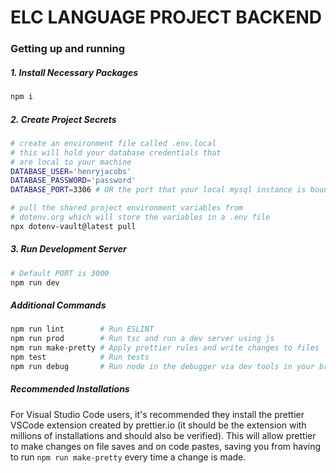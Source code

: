 # ELC LANGUAGE PROJECT BACKEND

### Getting up and running

##### 1. Install Necessary Packages

```bash
npm i
```

##### 2. Create Project Secrets

```bash
# create an environment file called .env.local
# this will hold your database credentials that
# are local to your machine
DATABASE_USER='henryjacobs'
DATABASE_PASSWORD='password'
DATABASE_PORT=3306 # OR the port that your local mysql instance is bound to
```

```bash
# pull the shared project environment variables from
# dotenv.org which will store the variables in a .env file
npx dotenv-vault@latest pull
```

##### 3. Run Development Server

```bash
# Default PORT is 3000
npm run dev
```

##### Additional Commands

```bash
npm run lint        # Run ESLINT
npm run prod        # Run tsc and run a dev server using js
npm run make-pretty # Apply prettier rules and write changes to files
npm test            # Run tests
npm run debug       # Run node in the debugger via dev tools in your browser
```

##### Recommended Installations

For Visual Studio Code users, it's recommended they install the prettier VSCode extension created by prettier.io (it should be the extension with millions of installations and should also be verified). This will allow prettier to make changes on file saves and on code pastes, saving you from having to run `npm run make-pretty` every time a change is made.
